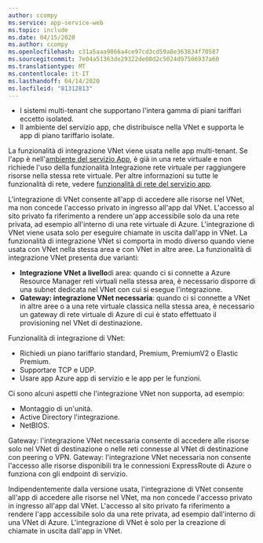```yaml
---
author: ccompy
ms.service: app-service-web
ms.topic: include
ms.date: 04/15/2020
ms.author: ccompy
ms.openlocfilehash: c31a5aaa9866a4ce97cd3cd59a8e363834f70587
ms.sourcegitcommit: 7e04a51363de29322de08d2c5024d97506937a60
ms.translationtype: MT
ms.contentlocale: it-IT
ms.lasthandoff: 04/14/2020
ms.locfileid: "81312813"
---
```

* I sistemi multi-tenant che supportano l'intera gamma di piani tariffari eccetto isolated.
* Il ambiente del servizio app, che distribuisce nella VNet e supporta le app di piano tariffario isolate.

La funzionalità di integrazione VNet viene usata nelle app multi-tenant. Se l'app è nell'[ambiente del servizio App][ASEintro], è già in una rete virtuale e non richiede l'uso della funzionalità Integrazione rete virtuale per raggiungere risorse nella stessa rete virtuale. Per altre informazioni su tutte le funzionalità di rete, vedere [funzionalità di rete del servizio app][Networkingfeatures].

L'integrazione di VNet consente all'app di accedere alle risorse nel VNet, ma non concede l'accesso privato in ingresso all'app dal VNet. L'accesso al sito privato fa riferimento a rendere un'app accessibile solo da una rete privata, ad esempio all'interno di una rete virtuale di Azure. L'integrazione di VNet viene usata solo per eseguire chiamate in uscita dall'app in VNet. La funzionalità di integrazione VNet si comporta in modo diverso quando viene usata con VNet nella stessa area e con VNet in altre aree. La funzionalità di integrazione VNet presenta due varianti:

* **Integrazione VNet a livello**di area: quando ci si connette a Azure Resource Manager reti virtuali nella stessa area, è necessario disporre di una subnet dedicata nel VNet con cui si esegue l'integrazione.
* **Gateway: integrazione VNet necessaria**: quando ci si connette a VNet in altre aree o a una rete virtuale classica nella stessa area, è necessario un gateway di rete virtuale di Azure di cui è stato effettuato il provisioning nel VNet di destinazione.

Funzionalità di integrazione di VNet:

* Richiedi un piano tariffario standard, Premium, PremiumV2 o Elastic Premium.
* Supportare TCP e UDP.
* Usare app Azure app di servizio e le app per le funzioni.

Ci sono alcuni aspetti che l'integrazione VNet non supporta, ad esempio:

* Montaggio di un'unità.
* Active Directory l'integrazione.
* NetBIOS.

Gateway: l'integrazione VNet necessaria consente di accedere alle risorse solo nel VNet di destinazione o nelle reti connesse al VNet di destinazione con peering o VPN. Gateway: l'integrazione VNet necessaria non consente l'accesso alle risorse disponibili tra le connessioni ExpressRoute di Azure o funziona con gli endpoint di servizio.

Indipendentemente dalla versione usata, l'integrazione di VNet consente all'app di accedere alle risorse nel VNet, ma non concede l'accesso privato in ingresso all'app dal VNet. L'accesso al sito privato fa riferimento a rendere l'app accessibile solo da una rete privata, ad esempio dall'interno di una VNet di Azure. L'integrazione di VNet è solo per la creazione di chiamate in uscita dall'app in VNet.

<!--Links-->
[ASEintro]: https://docs.microsoft.com/azure/app-service/environment/intro
[Networkingfeatures]: https://docs.microsoft.com/azure/app-service/networking-features

